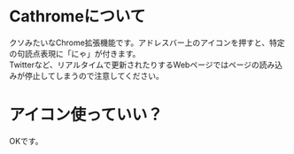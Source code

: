 # Cathromeについて
クソみたいなChrome拡張機能です。アドレスバー上のアイコンを押すと、特定の句読点表現に「にゃ」が付きます。  
Twitterなど、リアルタイムで更新されたりするWebページではページの読み込みが停止してしまうので注意してください。
# アイコン使っていい？
OKです。
